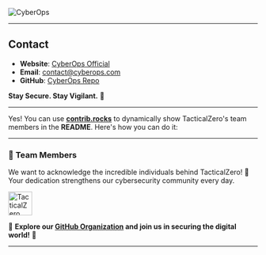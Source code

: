  

![CyberOps](https://static1.srcdn.com/wordpress/wp-content/uploads/2020/05/Cyber-Ops-Game-Review-Art.jpg)  

---
##  Contact  
- **Website**: [CyberOps Official](#)  
- **Email**: contact@cyberops.com  
- **GitHub**: [CyberOps Repo](https://github.com/CyberOps)  

 **Stay Secure. Stay Vigilant.** 🚀  

---
Yes! You can use **[contrib.rocks](https://contrib.rocks/)** to dynamically show TacticalZero's team members in the **README**. Here's how you can do it:  

---


### 🌟 **Team Members**  

We want to acknowledge the incredible individuals behind TacticalZero! 🚀 Your dedication strengthens our cybersecurity community every day.  

<a href="https://github.com/orgs/TacticalZero/people">
  <img alt="TacticalZero Members" height="48" src="https://contrib.rocks/image?repo=TacticalZero&columns=24" />
</a>  

🔹 **Explore our [GitHub Organization](https://github.com/TacticalZero) and join us in securing the digital world!** 🔹  

---
